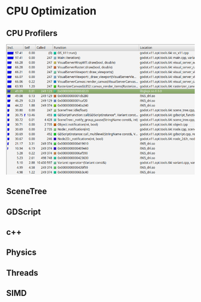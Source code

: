 # CPU Optimization

## CPU Profilers

![valgrind](images_cpu/valgrind.png)

## SceneTree

## GDScript

## c++

## Physics

## Threads

## SIMD


